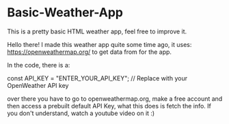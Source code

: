 # Basic-Weather-App
This is a pretty basic HTML weather app, feel free to improve it.

Hello there! I made this weather app quite some time ago, it uses: https://openweathermap.org/
to get data from for the app.

In the code, there is a: 

const API_KEY = "ENTER_YOUR_API_KEY"; // Replace with your OpenWeather API key

over there you have to go to openweathermap.org, make a free account and then access a prebuilt default API Key, what this does is fetch the info. If you don't understand, watch a youtube video on it :)
